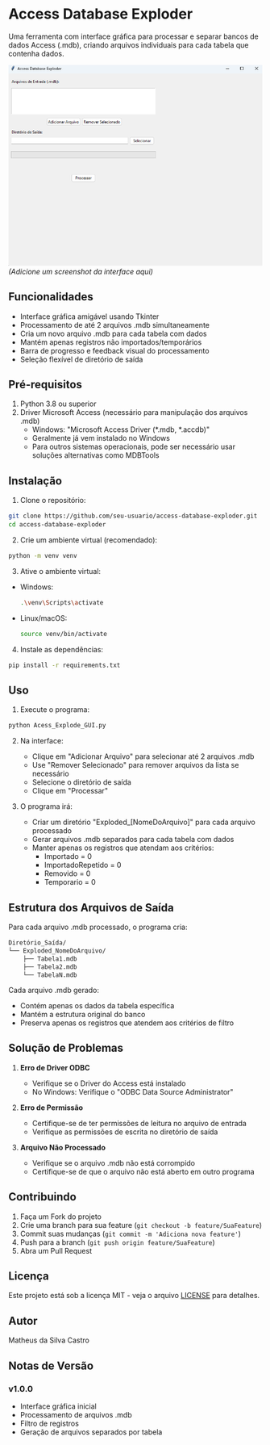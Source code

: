 # Access Database Exploder

Uma ferramenta com interface gráfica para processar e separar bancos de dados Access (.mdb), criando arquivos individuais para cada tabela que contenha dados.

![Access Database Exploder](screenshots/interface.png) *(Adicione um screenshot da interface aqui)*

## Funcionalidades

- Interface gráfica amigável usando Tkinter
- Processamento de até 2 arquivos .mdb simultaneamente
- Cria um novo arquivo .mdb para cada tabela com dados
- Mantém apenas registros não importados/temporários
- Barra de progresso e feedback visual do processamento
- Seleção flexível de diretório de saída

## Pré-requisitos

1. Python 3.8 ou superior
2. Driver Microsoft Access (necessário para manipulação dos arquivos .mdb)
   - Windows: "Microsoft Access Driver (*.mdb, *.accdb)"
   - Geralmente já vem instalado no Windows
   - Para outros sistemas operacionais, pode ser necessário usar soluções alternativas como MDBTools

## Instalação

1. Clone o repositório:
```bash
git clone https://github.com/seu-usuario/access-database-exploder.git
cd access-database-exploder
```

2. Crie um ambiente virtual (recomendado):
```bash
python -m venv venv
```

3. Ative o ambiente virtual:
- Windows:
  ```bash
  .\venv\Scripts\activate
  ```
- Linux/macOS:
  ```bash
  source venv/bin/activate
  ```

4. Instale as dependências:
```bash
pip install -r requirements.txt
```

## Uso

1. Execute o programa:
```bash
python Acess_Explode_GUI.py
```

2. Na interface:
   - Clique em "Adicionar Arquivo" para selecionar até 2 arquivos .mdb
   - Use "Remover Selecionado" para remover arquivos da lista se necessário
   - Selecione o diretório de saída
   - Clique em "Processar"

3. O programa irá:
   - Criar um diretório "Exploded_[NomeDoArquivo]" para cada arquivo processado
   - Gerar arquivos .mdb separados para cada tabela com dados
   - Manter apenas os registros que atendam aos critérios:
     - Importado = 0
     - ImportadoRepetido = 0
     - Removido = 0
     - Temporario = 0

## Estrutura dos Arquivos de Saída

Para cada arquivo .mdb processado, o programa cria:
```
Diretório_Saída/
└── Exploded_NomeDoArquivo/
    ├── Tabela1.mdb
    ├── Tabela2.mdb
    └── TabelaN.mdb
```

Cada arquivo .mdb gerado:
- Contém apenas os dados da tabela específica
- Mantém a estrutura original do banco
- Preserva apenas os registros que atendem aos critérios de filtro

## Solução de Problemas

1. **Erro de Driver ODBC**
   - Verifique se o Driver do Access está instalado
   - No Windows: Verifique o "ODBC Data Source Administrator"

2. **Erro de Permissão**
   - Certifique-se de ter permissões de leitura no arquivo de entrada
   - Verifique as permissões de escrita no diretório de saída

3. **Arquivo Não Processado**
   - Verifique se o arquivo .mdb não está corrompido
   - Certifique-se de que o arquivo não está aberto em outro programa

## Contribuindo

1. Faça um Fork do projeto
2. Crie uma branch para sua feature (`git checkout -b feature/SuaFeature`)
3. Commit suas mudanças (`git commit -m 'Adiciona nova feature'`)
4. Push para a branch (`git push origin feature/SuaFeature`)
5. Abra um Pull Request

## Licença

Este projeto está sob a licença MIT - veja o arquivo [LICENSE](LICENSE) para detalhes.

## Autor

Matheus da Silva Castro

## Notas de Versão

### v1.0.0
- Interface gráfica inicial
- Processamento de arquivos .mdb
- Filtro de registros
- Geração de arquivos separados por tabela 